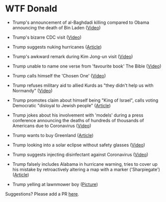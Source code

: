 # WTF Donald 

- Trump's announcement of al-Baghdadi killing compared to Obama announcing the death of Bin Laden ([Video](https://www.youtube.com/watch?v=OsBOWSjOLsE))

- Trump's bizarre CDC visit ([Video](https://www.youtube.com/watch?v=P3nkxrECHKM))

- Trump suggests nuking hurricanes ([Article](https://www.theguardian.com/us-news/2019/aug/26/donald-trump-suggests-nuking-hurricanes-to-stop-them-hitting-america-report))

- Trump's awkward remark during Kim Jong-un visit ([Video](https://www.youtube.com/watch?v=v69rOJi8yik))

- Trump unable to name one verse from 'favourite book' The Bible ([Video](https://www.youtube.com/watch?v=ERUngQUCsyE))

- Trump calls himself the 'Chosen One' ([Video](https://www.youtube.com/watch?v=yP-LmzYYrMQ))

- Trump refuses military aid to allied Kurds as "they didn't help us with Normandy" ([Video](https://www.youtube.com/watch?v=RHkd4t8or9w))

- Trump promotes claim about himself being "King of Israel", calls voting Democratic "disloyal to Jewish people" ([Article](https://www.theguardian.com/us-news/2019/aug/21/trump-american-jewish-democrats-response-antisemitic-trope))

- Trump jokes about his involvement with 'models' during a press conference announcing the deaths of hundreds of thousands of Americans due to Coronavirus ([Video](https://www.youtube.com/watch?v=kd2ArJSKXyM))

- Trump wants to buy Greenland ([Article](https://www.theguardian.com/world/2019/aug/18/trump-considering-buying-greenland))

- Trump looking into a solar eclipse without safety glasses ([Video](https://www.youtube.com/watch?v=CCqwJ7E45W8))

- Trump suggests injecting disinfectant against Coronavirus ([Video](https://www.youtube.com/watch?v=0wcQYA-ol_A))

- Trump falsely includes Alabama in hurricane warning, tries to cover up his mistake by retroactively altering a map with a marker ('Sharpiegate') ([Article](https://www.theguardian.com/world/2019/sep/04/trump-hurricane-dorian-alabama-sharpie-map))

- Trump yelling at lawnmower boy ([Picture](https://i.kym-cdn.com/entries/icons/original/000/026/076/DJyXbYEUMAAgt2R.jpg))

Suggestions? Please add a PR [here](https://github.com/dhaitz/bizarre-trump).
